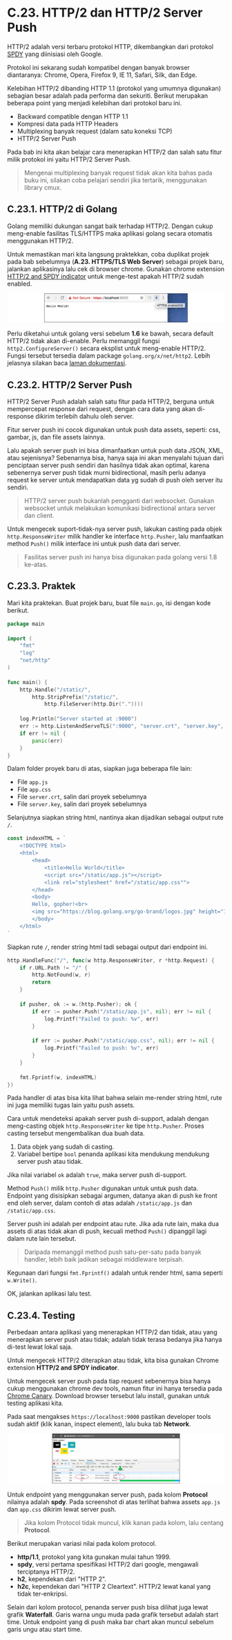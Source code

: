 # C.23. HTTP/2 dan HTTP/2 Server Push

HTTP/2 adalah versi terbaru protokol HTTP, dikembangkan dari protokol [SPDY](https://tools.ietf.org/html/draft-mbelshe-httpbis-spdy-00) yang diinisiasi oleh Google.

Protokol ini sekarang sudah kompatibel dengan banyak browser diantaranya: Chrome, Opera, Firefox 9, IE 11, Safari, Silk, dan Edge.

Kelebihan HTTP/2 dibanding HTTP 1.1 (protokol yang umumnya digunakan) sebagian besar adalah pada performa dan sekuriti. Berikut merupakan beberapa point yang menjadi kelebihan dari protokol baru ini.

 - Backward compatible dengan HTTP 1.1
 - Kompresi data pada HTTP Headers
 - Multiplexing banyak request (dalam satu koneksi TCP)
 - HTTP/2 Server Push

Pada bab ini kita akan belajar cara menerapkan HTTP/2 dan salah satu fitur milik protokol ini yaitu HTTP/2 Server Push.

> Mengenai multiplexing banyak request tidak akan kita bahas pada buku ini, silakan coba pelajari sendiri jika tertarik, menggunakan library cmux.

## C.23.1. HTTP/2 di Golang

Golang memiliki dukungan sangat baik terhadap HTTP/2. Dengan cukup meng-enable fasilitas TLS/HTTPS maka aplikasi golang secara otomatis menggunakan HTTP/2.

Untuk memastikan mari kita langsung praktekkan, coba duplikat projek pada bab sebelumnya (**A.23. HTTPS/TLS Web Server**) sebagai projek baru, jalankan aplikasinya lalu cek di browser chrome. Gunakan chrome extension [HTTP/2 and SPDY indicator](https://chrome.google.com/webstore/detail/http2-and-spdy-indicator/mpbpobfflnpcgagjijhmgnchggcjblin?hl=en) untuk menge-test apakah HTTP/2 sudah enabled.

![SPDY checker](images/C.23_1_spdy_checker.png)

Perlu diketahui untuk golang versi sebelum **1.6** ke bawah, secara default HTTP/2 tidak akan di-enable. Perlu memanggil fungsi `http2.ConfigureServer()` secara eksplist untuk meng-enable HTTP/2. Fungsi tersebut tersedia dalam package `golang.org/x/net/http2`. Lebih jelasnya silakan baca [laman dokumentasi](https://godoc.org/golang.org/x/net/http2).

## C.23.2. HTTP/2 Server Push

HTTP/2 Server Push adalah salah satu fitur pada HTTP/2, berguna untuk mempercepat response dari request, dengan cara data yang akan di-response dikirim terlebih dahulu oleh server.

Fitur server push ini cocok digunakan untuk push data assets, seperti: css, gambar, js, dan file assets lainnya.

Lalu apakah server push ini bisa dimanfaatkan untuk push data JSON, XML, atau sejenisnya? Sebenarnya bisa, hanya saja ini akan menyalahi tujuan dari penciptaan server push sendiri dan hasilnya tidak akan optimal, karena sebenernya server push tidak murni bidirectional, masih perlu adanya request ke server untuk mendapatkan data yg sudah di push oleh server itu sendiri.

> HTTP/2 server push bukanlah pengganti dari websocket. Gunakan websocket untuk melakukan komunikasi bidirectional antara server dan client.

Untuk mengecek suport-tidak-nya server push, lakukan casting pada objek `http.ResponseWriter` milik handler ke interface `http.Pusher`, lalu manfaatkan method `Push()` milik interface ini untuk push data dari server.

> Fasilitas server push ini hanya bisa digunakan pada golang versi 1.8 ke-atas.

## C.23.3. Praktek

Mari kita praktekan. Buat projek baru, buat file `main.go`, isi dengan kode berikut.

```go
package main

import (
    "fmt"
    "log"
    "net/http"
)

func main() {
    http.Handle("/static/", 
        http.StripPrefix("/static/", 
            http.FileServer(http.Dir("."))))

    log.Println("Server started at :9000")
    err := http.ListenAndServeTLS(":9000", "server.crt", "server.key", nil)
    if err != nil {
        panic(err)
    }
}
```

Dalam folder proyek baru di atas, siapkan juga beberapa file lain:

 - File `app.js`
 - File `app.css`
 - File `server.crt`, salin dari proyek sebelumnya
 - File `server.key`, salin dari proyek sebelumnya

Selanjutnya siapkan string html, nantinya akan dijadikan sebagai output rute `/`.

```go
const indexHTML = `
    <!DOCTYPE html>
    <html>
        <head>
            <title>Hello World</title>
            <script src="/static/app.js"></script>
            <link rel="stylesheet" href="/static/app.css"">
        </head>
        <body>
        Hello, gopher!<br>
        <img src="https://blog.golang.org/go-brand/logos.jpg" height="100">
        </body>
    </html>
`
```

Siapkan rute `/`, render string html tadi sebagai output dari endpoint ini.

```go
http.HandleFunc("/", func(w http.ResponseWriter, r *http.Request) {
    if r.URL.Path != "/" {
        http.NotFound(w, r)
        return
    }

    if pusher, ok := w.(http.Pusher); ok {
        if err := pusher.Push("/static/app.js", nil); err != nil {
            log.Printf("Failed to push: %v", err)
        }

        if err := pusher.Push("/static/app.css", nil); err != nil {
            log.Printf("Failed to push: %v", err)
        }
    }
    
    fmt.Fprintf(w, indexHTML)
})
```

Pada handler di atas bisa kita lihat bahwa selain me-render string html, rute ini juga memiliki tugas lain yaitu push assets.

Cara untuk mendeteksi apakah server push di-support, adalah dengan meng-casting objek `http.ResponseWriter` ke tipe `http.Pusher`. Proses casting tersebut mengembalikan dua buah data.

 1. Data objek yang sudah di casting.
 2. Variabel bertipe `bool` penanda aplikasi kita mendukung mendukung server push atau tidak.

Jika nilai variabel `ok` adalah `true`, maka server push di-support.

Method `Push()` milik `http.Pusher` digunakan untuk untuk push data. Endpoint yang disisipkan sebagai argumen, datanya akan di push ke front end oleh server, dalam contoh di atas adalah `/static/app.js` dan `/static/app.css`.

Server push ini adalah per endpoint atau rute. Jika ada rute lain, maka dua assets di atas tidak akan di push, kecuali method `Push()` dipanggil lagi dalam rute lain tersebut.

> Daripada memanggil method push satu-per-satu pada banyak handler, lebih baik jadikan sebagai middleware terpisah.

Kegunaan dari fungsi `fmt.Fprintf()` adalah untuk render html, sama seperti `w.Write()`.

OK, jalankan aplikasi lalu test.

## C.23.4. Testing

Perbedaan antara aplikasi yang menerapkan HTTP/2 dan tidak, atau yang menerapkan server push atau tidak; adalah tidak terasa bedanya jika hanya di-test lewat lokal saja. 

Untuk mengecek HTTP/2 diterapkan atau tidak, kita bisa gunakan Chrome extension **HTTP/2 and SPDY indicator**. 

Untuk mengecek server push pada tiap request sebenernya bisa hanya cukup menggunakan chrome dev tools, namun fitur ini hanya tersedia pada [Chrome Canary](https://www.google.com/chrome/browser/canary.html). Download browser tersebut lalu install, gunakan untuk testing aplikasi kita.

Pada saat mengakses `https://localhost:9000` pastikan developer tools sudah aktif (klik kanan, inspect element), lalu buka tab **Network**.

![SPDY indicator](images/C.23_2_spdy_indicator.png)


Untuk endpoint yang menggunakan server push, pada kolom **Protocol** nilainya adalah **spdy**. Pada screenshot di atas terlihat bahwa assets `app.js` dan `app.css` dikirim lewat server push.

> Jika kolom Protocol tidak muncul, klik kanan pada kolom, lalu centang **Protocol**.

Berikut merupakan variasi nilai pada kolom protocol.

 - **http/1.1**, protokol yang kita gunakan mulai tahun 1999.
 - **spdy**, versi pertama spesifikasi HTTP/2 dari google, mengawali terciptanya HTTP/2.
 - **h2**, kependekan dari "HTTP 2".
 - **h2c**, kependekan dari "HTTP 2 Cleartext". HTTP/2 lewat kanal yang tidak ter-enkripsi.

Selain dari kolom protocol, penanda server push bisa dilihat juga lewat grafik **Waterfall**. Garis warna ungu muda pada grafik tersebut adalah start time. Untuk endpoint yang di push maka bar chart akan muncul sebelum garis ungu atau start time.
